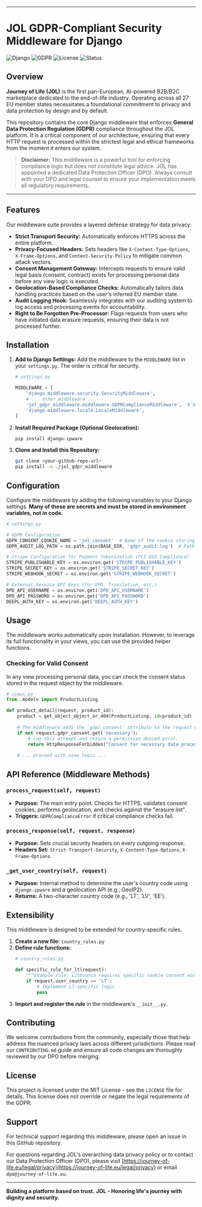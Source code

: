
***

# **JOL GDPR-Compliant Security Middleware for Django**

![Django](https://img.shields.io/badge/Django-4.2-green) ![GDPR](https://img.shields.io/badge/GDPR-Compliant-blue) ![License](https://img.shields.io/badge/License-MIT-yellow) ![Status](https://img.shields.io/badge/Status-Production%20Ready-brightgreen)

## Overview

**Journey of Life (JOL)** is the first pan-European, AI-powered B2B/B2C marketplace dedicated to the end-of-life industry. Operating across all 27 EU member states necessitates a foundational commitment to privacy and data protection by design and by default.

This repository contains the core Django middleware that enforces **General Data Protection Regulation (GDPR)** compliance throughout the JOL platform. It is a critical component of our architecture, ensuring that every HTTP request is processed within the strictest legal and ethical frameworks from the moment it enters our system.

> **Disclaimer:** This middleware is a powerful tool for enforcing compliance logic but does not constitute legal advice. JOL has appointed a dedicated Data Protection Officer (DPO). Always consult with your DPO and legal counsel to ensure your implementation meets all regulatory requirements.

---

## Features

Our middleware suite provides a layered defense strategy for data privacy:

*   **Strict Transport Security:** Automatically enforces HTTPS across the entire platform.
*   **Privacy-Focused Headers:** Sets headers like `X-Content-Type-Options`, `X-Frame-Options`, and `Content-Security-Policy` to mitigate common attack vectors.
*   **Consent Management Gateway:** Intercepts requests to ensure valid legal basis (consent, contract) exists for processing personal data before any view logic is executed.
*   **Geolocation-Based Compliance Checks:** Automatically tailors data handling practices based on the user's inferred EU member state.
*   **Audit Logging Hook:** Seamlessly integrates with our auditing system to log access and processing events for accountability.
*   **Right to Be Forgotten Pre-Processor:** Flags requests from users who have initiated data erasure requests, ensuring their data is not processed further.

## Installation

1.  **Add to Django Settings:**
    Add the middleware to the `MIDDLEWARE` list in your `settings.py`. The order is critical for security.

    ```python
    # settings.py

    MIDDLEWARE = [
        'django.middleware.security.SecurityMiddleware',
        # ... other middleware ...
        'jol_gdpr_middleware.middleware.GDPRComplianceMiddleware',  # Add this line
        'django.middleware.locale.LocaleMiddleware',
    ]
    ```

2.  **Install Required Package (Optional Geolocation):**
    ```bash
    pip install django-ipware
    ```

3.  **Clone and Install this Repository:**
    ```bash
    git clone <your-github-repo-url>
    pip install -e ./jol_gdpr_middleware
    ```

## Configuration

Configure the middleware by adding the following variables to your Django settings. **Many of these are secrets and must be stored in environment variables, not in code.**

```python
# settings.py

# GDPR Configuration
GDPR_CONSENT_COOKIE_NAME = 'jol_consent'  # Name of the cookie storing consent tokens
GDPR_AUDIT_LOG_PATH = os.path.join(BASE_DIR, 'gdpr_audit.log')  # Path for audit logs

# Stripe Configuration for Payment Tokenization (PCI-DSS Compliance)
STRIPE_PUBLISHABLE_KEY = os.environ.get('STRIPE_PUBLISHABLE_KEY')
STRIPE_SECRET_KEY = os.environ.get('STRIPE_SECRET_KEY')
STRIPE_WEBHOOK_SECRET = os.environ.get('STRIPE_WEBHOOK_SECRET')

# External Service API Keys (for DPD, Translation, etc.)
DPD_API_USERNAME = os.environ.get('DPD_API_USERNAME')
DPD_API_PASSWORD = os.environ.get('DPD_API_PASSWORD')
DEEPL_AUTH_KEY = os.environ.get('DEEPL_AUTH_KEY')
```

## Usage

The middleware works automatically upon installation. However, to leverage its full functionality in your views, you can use the provided helper functions.

### Checking for Valid Consent

In any view processing personal data, you can check the consent status stored in the request object by the middleware.

```python
# views.py
from .models import ProductListing

def product_detail(request, product_id):
    product = get_object_object_or_404(ProductListing, id=product_id)
    
    # The middleware adds the `gdpr_consent` attribute to the request object.
    if not request.gdpr_consent.get('necessary'):
        # Log this attempt and return a permission denied error.
        return HttpResponseForbidden("Consent for necessary data processing is required.")
    
    # ... proceed with view logic ...
```

## API Reference (Middleware Methods)

### `process_request(self, request)`
*   **Purpose:** The main entry point. Checks for HTTPS, validates consent cookies, performs geolocation, and checks against the "erasure list".
*   **Triggers:** `GDPRComplianceError` if critical compliance checks fail.

### `process_response(self, request, response)`
*   **Purpose:** Sets crucial security headers on every outgoing response.
*   **Headers Set:** `Strict-Transport-Security`, `X-Content-Type-Options`, `X-Frame-Options`.

### `_get_user_country(self, request)`
*   **Purpose:** Internal method to determine the user's country code using `django-ipware` and a geolocation API (e.g., GeoIP2).
*   **Returns:** A two-character country code (e.g., 'LT', 'LV', 'EE').

## Extensibility

This middleware is designed to be extended for country-specific rules.

1.  **Create a new file:** `country_rules.py`
2.  **Define rule functions:**
    ```python
    # country_rules.py

    def specific_rule_for_lt(request):
        """Example rule: Lithuania requires specific cookie consent wording."""
        if request.user_country == 'LT':
            # Implement LT-specific logic
            pass
    ```
3.  **Import and register the rule** in the middleware's `__init__.py`.

## Contributing

We welcome contributions from the community, especially those that help address the nuanced privacy laws across different jurisdictions. Please read our `CONTRIBUTING.md` guide and ensure all code changes are thoroughly reviewed by our DPO before merging.

## License

This project is licensed under the MIT License - see the `LICENSE` file for details. This license does not override or negate the legal requirements of the GDPR.

## Support

For technical support regarding this middleware, please open an issue in this GitHub repository.

For questions regarding JOL's overarching data privacy policy or to contact our Data Protection Officer (DPO), please visit [https://journey-of-life.eu/legal/privacy](https://journey-of-life.eu/legal/privacy) or email `dpo@journey-of-life.eu`.

---

**Building a platform based on trust.**
**JOL - Honoring life's journey with dignity and security.**

